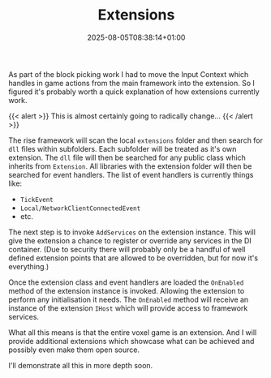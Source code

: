 ﻿---
date: "2025-08-05T08:38:14+01:00"
draft: false
title: "Extensions"
layout: "background"
---
As part of the block picking work I had to move the Input Context which handles in game actions from
the main framework into the extension.  So I figured it's probably worth a quick explanation of how
extensions currently work.

{{< alert >}}
This is almost certainly going to radically change...
{{< /alert >}}

The rise framework will scan the local `extensions` folder and then search for `dll` files within
subfolders. Each subfolder will be treated as it's own extension. The `dll` file will then be
searched for any public class which inherits from `Extension`. All libraries with the extension
folder will then be searched for event handlers. The list of event handlers is currently things
like:
- `TickEvent`
- `Local/NetworkClientConnectedEvent`
- etc.

The next step is to invoke `AddServices` on the extension instance. This will give the extension a
chance to register or override any services in the DI container. (Due to security there will
probably only be a handful of well defined extension points that are allowed to be overridden, but
for now it's everything.)

Once the extension class and event handlers are loaded the `OnEnabled` method of the extension
instance is invoked. Allowing the extension to perform any initialisation it needs. The `OnEnabled`
method will receive an instance of the extension `IHost` which will provide access to framework
services.

What all this means is that the entire voxel game is an extension. And I will provide additional
extensions which showcase what can be achieved and possibly even make them open source.

I'll demonstrate all this in more depth soon.

